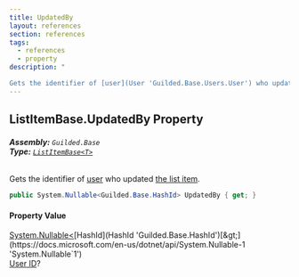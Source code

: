 ```yaml
---
title: UpdatedBy
layout: references
section: references
tags:
  - references
  - property
description: "

Gets the identifier of [user](User 'Guilded.Base.Users.User') who updated [the list item](ListItem 'Guilded.Base.Content.ListItem')."
---
```


## ListItemBase<T>.UpdatedBy Property
###### **Assembly:** `Guilded.Base`<br/>**Type:** [`ListItemBase<T>`](ListItemBase_T_ 'Guilded.Base.Content.ListItemBase<T>')

Gets the identifier of [user](User 'Guilded.Base.Users.User') who updated [the list item](ListItem 'Guilded.Base.Content.ListItem').

```csharp
public System.Nullable<Guilded.Base.HashId> UpdatedBy { get; }
```

#### Property Value
[System.Nullable&lt;](https://docs.microsoft.com/en-us/dotnet/api/System.Nullable-1 'System.Nullable`1')[HashId](HashId 'Guilded.Base.HashId')[&gt;](https://docs.microsoft.com/en-us/dotnet/api/System.Nullable-1 'System.Nullable`1')  
[User ID](UserSummary.Id 'Guilded.Base.Users.UserSummary.Id')?
